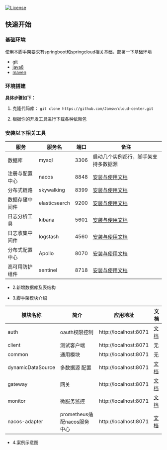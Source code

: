 [![License](https://img.shields.io/badge/License-Apache%202.0-blue.svg)](https://opensource.org/licenses/Apache-2.0)

## 快速开始

### 基础环境

使用本脚手架要求有springboot和springcloud相关基础，部署一下基础环境

- [git](https://git-scm.com/)
- [java8](http://www.oracle.com/technetwork/java/javase/downloads/index.html) 
- [maven](http://maven.apache.org/) 

### 环境搭建

**具体步骤如下：**

1. 克隆代码库： `git clone https://github.com/Jamsw/cloud-center.git`

2. 根据你的开发工具进行下载各种依赖包

### 安装以下相关工具


|  服务           |   服务名         |  端口     | 备注                                            |
|----------------|-----------------|-----------|-------------------------------------------------|
|  数据库         |   mysql         |  3306     |启动几个实例都行，脚手架支持多数据源|                         |
|  注册与配置中心  |   nacos         |  8848     |  [安装与使用文档](./docs/nacos.md)             |
|  分布式链路  |   skywalking |  8399     |  [安装与使用文档](./docs/skywalking.md)|
|  数据存储中间件  |   elasticsearch |  9200     |  [安装与使用文档](./docs/elasticsearch.md)   |
|  日志分析工具    |   kibana        |  5601     |  [安装与使用文档](./docs/kibana.md)    |
|  日志收集中间件  |   logstash       |   4560    |  [安装与使用文档](./docs/logstash.md)     |
|  分布式配置中心  |   Apollo       |    8070   |  [安装与使用文档](./docs/Apollo.md)     |
|  高可用防护组件  |   sentinel       |   8718    |  [安装与使用文档](./docs/sentinel.md)     |

* 2.新增数据库及表结构


* 3.脚手架模块介绍

| 模块名称   |   简介      |  应用地址                | 文档                    |
|----------|---------------------------|-------------------------|-------------|
|  auth  |  oauth权限控制    |  http://localhost:8071  | [文档](./auth/readme.md)         |
|  client  |  测试客户端    |  http://localhost:8071  | 无         |
|  common    |  通用模块    |  http://localhost:8071  | 无         |
|  dynamicDataSource  |  多数据源 配置   |  http://localhost:8071  | [文档](./dynamicDataSource/readme.md)         |
|  gateway  |  网关    |  http://localhost:8071  | [文档](./gateway/readme.md)         |
|  monitor  |  微服务监控    |  http://localhost:8071  | [文档](./monitor/readme.md)         |
|  nacos-adapter  |   prometheus适配nacos服务中心   |  http://localhost:8071  | [文档](./nacos-adapter/readme.md)         |

* 4.案例示意图


